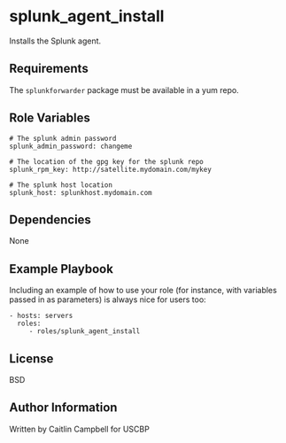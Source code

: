 splunk_agent_install
=========

Installs the Splunk agent.

Requirements
------------

The `splunkforwarder` package must be available in a yum repo.

Role Variables
--------------

```
# The splunk admin password
splunk_admin_password: changeme

# The location of the gpg key for the splunk repo
splunk_rpm_key: http://satellite.mydomain.com/mykey

# The splunk host location
splunk_host: splunkhost.mydomain.com
```

Dependencies
------------

None

Example Playbook
----------------

Including an example of how to use your role (for instance, with variables passed in as parameters) is always nice for users too:

    - hosts: servers
      roles:
         - roles/splunk_agent_install

License
-------

BSD

Author Information
------------------

Written by Caitlin Campbell for USCBP
